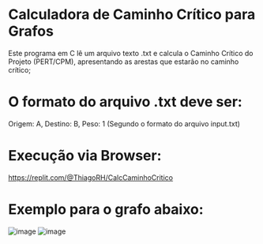 # Calculadora de Caminho Crítico para Grafos
Este programa em C lê um arquivo texto .txt e calcula o Caminho Crítico do Projeto (PERT/CPM), apresentando as arestas que estarão no caminho crítico;

# O formato do arquivo .txt deve ser:
Origem: A, Destino: B, Peso: 1 (Segundo o formato do arquivo input.txt)

# Execução via Browser:
https://replit.com/@ThiagoRH/CalcCaminhoCritico

# Exemplo para o grafo abaixo:
![image](https://github.com/ThiagoRHorta/Calculadora-Caminho-Critico-Grafos/assets/83096373/5dc14801-8192-49c3-8cb2-7e1637123b21)
![image](https://github.com/ThiagoRHorta/Calculadora-Caminho-Critico-Grafos/assets/83096373/ea98c41f-fb1d-42d6-83fc-2d92b17f2970)
